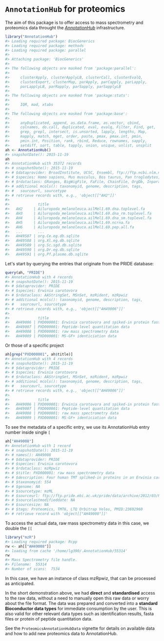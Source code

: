# `AnnotationHub` for proteomics

<!-- README.md is generated from README.Rmd. Please edit that file -->



The aim of this package is to offer access to mass spectrometry and
proteomics data throught the *[AnnotationHub](http://bioconductor.org/packages/AnnotationHub)*
infrastructure.




```r
library("AnnotationHub")
#> Loading required package: BiocGenerics
#> Loading required package: methods
#> Loading required package: parallel
#> 
#> Attaching package: 'BiocGenerics'
#> 
#> The following objects are masked from 'package:parallel':
#> 
#>     clusterApply, clusterApplyLB, clusterCall, clusterEvalQ,
#>     clusterExport, clusterMap, parApply, parCapply, parLapply,
#>     parLapplyLB, parRapply, parSapply, parSapplyLB
#> 
#> The following objects are masked from 'package:stats':
#> 
#>     IQR, mad, xtabs
#> 
#> The following objects are masked from 'package:base':
#> 
#>     anyDuplicated, append, as.data.frame, as.vector, cbind,
#>     colnames, do.call, duplicated, eval, evalq, Filter, Find, get,
#>     grep, grepl, intersect, is.unsorted, lapply, lengths, Map,
#>     mapply, match, mget, order, paste, pmax, pmax.int, pmin,
#>     pmin.int, Position, rank, rbind, Reduce, rownames, sapply,
#>     setdiff, sort, table, tapply, union, unique, unlist, unsplit
ah <- AnnotationHub()
#> snapshotDate(): 2015-11-19
ah
#> AnnotationHub with 35372 records
#> # snapshotDate(): 2015-11-19 
#> # $dataprovider: BroadInstitute, UCSC, Ensembl, ftp://ftp.ncbi.nlm.nih....
#> # $species: Homo sapiens, Mus musculus, Bos taurus, Pan troglodytes, Da...
#> # $rdataclass: GRanges, BigWigFile, FaFile, ChainFile, OrgDb, Inparanoi...
#> # additional mcols(): taxonomyid, genome, description, tags,
#> #   sourceurl, sourcetype 
#> # retrieve records with, e.g., 'object[["AH2"]]' 
#> 
#>             title                                               
#>   AH2     | Ailuropoda_melanoleuca.ailMel1.69.dna.toplevel.fa   
#>   AH3     | Ailuropoda_melanoleuca.ailMel1.69.dna_rm.toplevel.fa
#>   AH4     | Ailuropoda_melanoleuca.ailMel1.69.dna_sm.toplevel.fa
#>   AH5     | Ailuropoda_melanoleuca.ailMel1.69.ncrna.fa          
#>   AH6     | Ailuropoda_melanoleuca.ailMel1.69.pep.all.fa        
#>   ...       ...                                                 
#>   AH49587 | org.Ce.eg.db.sqlite                                 
#>   AH49588 | org.Xl.eg.db.sqlite                                 
#>   AH49589 | org.Sc.sgd.db.sqlite                                
#>   AH49590 | org.Dr.eg.db.sqlite                                 
#>   AH49591 | org.Pf.plasmo.db.sqlite
```

Let's start by querying the entries that originate from the PRIDE
database:


```r
query(ah, "PRIDE")
#> AnnotationHub with 4 records
#> # snapshotDate(): 2015-11-19 
#> # $dataprovider: PRIDE
#> # $species: Erwinia carotovora
#> # $rdataclass: AAStringSet, MSnSet, mzRident, mzRpwiz
#> # additional mcols(): taxonomyid, genome, description, tags,
#> #   sourceurl, sourcetype 
#> # retrieve records with, e.g., 'object[["AH49006"]]' 
#> 
#>             title                                                         
#>   AH49006 | PXD000001: Erwinia carotovora and spiked-in protein fasta file
#>   AH49007 | PXD000001: Peptide-level quantitation data                    
#>   AH49008 | PXD000001: raw mass spectrometry data                         
#>   AH49009 | PXD000001: MS-GF+ identiciation data
```

Or those of a specific project


```r
ah[grep("PXD000001", ah$title)]
#> AnnotationHub with 4 records
#> # snapshotDate(): 2015-11-19 
#> # $dataprovider: PRIDE
#> # $species: Erwinia carotovora
#> # $rdataclass: AAStringSet, MSnSet, mzRident, mzRpwiz
#> # additional mcols(): taxonomyid, genome, description, tags,
#> #   sourceurl, sourcetype 
#> # retrieve records with, e.g., 'object[["AH49006"]]' 
#> 
#>             title                                                         
#>   AH49006 | PXD000001: Erwinia carotovora and spiked-in protein fasta file
#>   AH49007 | PXD000001: Peptide-level quantitation data                    
#>   AH49008 | PXD000001: raw mass spectrometry data                         
#>   AH49009 | PXD000001: MS-GF+ identiciation data
```

To see the metadata of a specific entry, we use its AnnotationHub
entry number inside single `[`


```r
ah["AH49008"]
#> AnnotationHub with 1 record
#> # snapshotDate(): 2015-11-19 
#> # names(): AH49008
#> # $dataprovider: PRIDE
#> # $species: Erwinia carotovora
#> # $rdataclass: mzRpwiz
#> # $title: PXD000001: raw mass spectrometry data
#> # $description: Four human TMT spliked-in proteins in an Erwinia caroto...
#> # $taxonomyid: 554
#> # $genome: NA
#> # $sourcetype: mzML
#> # $sourceurl: ftp://ftp.pride.ebi.ac.uk/pride/data/archive/2012/03/PXD0...
#> # $sourcelastmodifieddate: NA
#> # $sourcesize: NA
#> # $tags: Proteomics, TMT6, LTQ Orbitrap Velos, PMID:23692960 
#> # retrieve record with 'object[["AH49008"]]'
```

To access the actual data, raw mass spectrometry data in this case, we
double the `[[`


```r
library("mzR")
#> Loading required package: Rcpp
rw <- ah[["AH49008"]]
#> loading from cache '/home/lg390/.AnnotationHub/55314'
rw
#> Mass Spectrometry file handle.
#> Filename:  55314 
#> Number of scans:  7534
```

In this case, we have an instance of class mzRpwiz,
that can be processed as anticipated.

In the short demonstration above, we had **direct** and
**standardised** access to the raw data, without a need to manually
open this raw data or worry about the file format. The data was
prepared and converted into a **standard Bioconductor data types** for
immediate consumption by the user. This is also valid for other
relevant data types such as identification results, fasta files or
protein of peptide quantitation data.

See the `ProteomicsAnnotationHubData` vignette for details on
available data and how to add new proteomics data to AnnotationHub.
